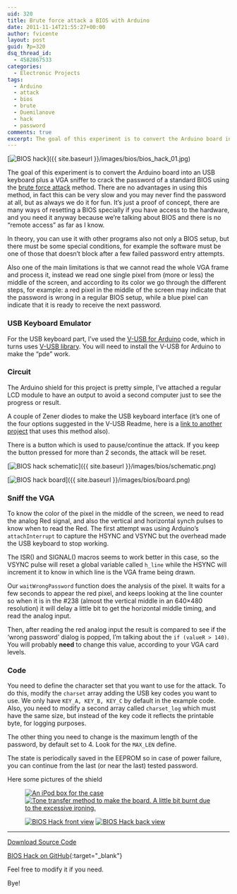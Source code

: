 ```yaml
---
uid: 320
title: Brute force attack a BIOS with Arduino
date: 2011-11-14T21:55:27+00:00
author: fvicente
layout: post
guid: ?p=320
dsq_thread_id:
  - 4582867533
categories:
  - Electronic Projects
tags:
  - Arduino
  - attack
  - bios
  - brute
  - Duemilanove
  - hack
  - password
comments: true
excerpt: The goal of this experiment is to convert the Arduino board into an USB keyboard plus a VGA sniffer to crack the password of a standard BIOS using the Brute force attack method
---
```

[<img src="{{ site.baseurl }}/images/bios/bios_hack_01.jpg" alt="BIOS hack" title="BIOS hack"/>]({{ site.baseurl }}/images/bios/bios_hack_01.jpg)

The goal of this experiment is to convert the Arduino board into an USB keyboard plus a VGA sniffer to crack the password of a standard BIOS using the [brute force attack](http://en.wikipedia.org/wiki/Brute-force_attack "Brute force attack") method. There are no advantages in using this method, in fact this can be very slow and you may never find the password at all, but as always we do it for fun. It&#8217;s just a proof of concept, there are many ways of resetting a BIOS specially if you have access to the hardware, and you need it anyway because we&#8217;re talking about BIOS and there is no &#8220;remote access&#8221; as far as I know.

<!--more-->

In theory, you can use it with other programs also not only a BIOS setup, but there must be some special conditions, for example the software must be one of those that doesn&#8217;t block after a few failed password entry attempts.

Also one of the main limitations is that we cannot read the whole VGA frame and process it, instead we read one single pixel from (more or less) the middle of the screen, and according to its color we go through the different steps, for example: a red pixel in the middle of the screen may indicate that the password is wrong in a regular BIOS setup, while a blue pixel can indicate that it is ready to receive the next password.


### USB Keyboard Emulator

For the USB keyboard part, I&#8217;ve used the <a href="http://code.google.com/p/vusb-for-arduino/" title="V-USB for Arduino" target="_blank">V-USB for Arduino</a> code, which in turns uses <a href="http://www.obdev.at/products/vusb/download.html" title="V-USB" target="_blank">V-USB library</a>. You will need to install the V-USB for Arduino to make the &#8220;pde&#8221; work.


### Circuit

The Arduino shield for this project is pretty simple, I&#8217;ve attached a regular LCD module to have an output to avoid a second computer just to see the progress or result.

A couple of Zener diodes to make the USB keyboard interface (it&#8217;s one of the four options suggested in the V-USB Readme, here is a <a href="http://www.practicalarduino.com/projects/virtual-usb-keyboard" title="Virtual USB Keyboard Arduino" target="_blank">link to another project</a> that uses this method also).

There is a button which is used to pause/continue the attack. If you keep the button pressed for more than 2 seconds, the attack will be reset.


[<img src="{{ site.baseurl }}/images/bios/schematic.png" alt="BIOS hack schematic" title="BIOS hack schematic"/>]({{ site.baseurl }}/images/bios/schematic.png)

[<img src="{{ site.baseurl }}/images/bios/board.png" alt="BIOS hack board" title="BIOS hack board"/>]({{ site.baseurl }}/images/bios/board.png)


### Sniff the VGA

To know the color of the pixel in the middle of the screen, we need to read the analog Red signal, and also the vertical and horizontal synch pulses to know when to read the Red. The first attempt was using Arduino&#8217;s `attachInterrupt` to capture the HSYNC and VSYNC but the overhead made the USB keyboard to stop working.

The ISR() and SIGNAL() macros seems to work better in this case, so the VSYNC pulse will reset a global variable called `h_line` while the HSYNC will increment it to know in which line is the VGA frame being drawn.

Our `waitWrongPassword` function does the analysis of the pixel. It waits for a few seconds to appear the red pixel, and keeps looking at the line counter so when it is in the #238 (almost the vertical middle in an 640&#215;480 resolution) it will delay a little bit to get the horizontal middle timing, and read the analog input.

Then, after reading the red analog input the result is compared to see if the &#8216;wrong password&#8217; dialog is popped, I&#8217;m talking about the `if (valueR > 140)`. You will probably **need** to change this value, according to your VGA card levels.

### Code

You need to define the character set that you want to use for the attack. To do this, modify the `charset` array adding the USB key codes you want to use. We only have `KEY_A, KEY_B, KEY_C` by default in the example code. Also, you need to modify a second array called `charset_log` which must have the same size, but instead of the key code it reflects the printable byte, for logging purposes.

The other thing you need to change is the maximum length of the password, by default set to 4. Look for the `MAX_LEN` define.

The state is periodically saved in the EEPROM so in case of power failure, you can continue from the last (or near the last) tested password.

Here some pictures of the shield

<figure class="half">
	<a title="BIOS Hack case" href="{{ site.baseurl }}/images/bios/bios_hack_02.jpg" target="_blank"><img src="{{ site.baseurl }}/images/bios/bios_hack_02.jpg" alt="An iPod box for the case" /></a>
	<a title="BIOS Hack circuit board" href="{{ site.baseurl }}/images/bios/bios_hack_03.jpg" target="_blank"><img src="{{ site.baseurl }}/images/bios/bios_hack_03.jpg" alt="Tone transfer method to make the board. A little bit burnt due to the excessive ironing." /></a>
</figure>

<figure class="half">
	<a title="BIOS Hack front view" href="{{ site.baseurl }}/images/bios/bios_hack_04.jpg" target="_blank"><img src="{{ site.baseurl }}/images/bios/bios_hack_04.jpg" alt="BIOS Hack front view" /></a>
	<a title="BIOS Hack back view" href="{{ site.baseurl }}/images/bios/bios_hack_05.jpg" target="_blank"><img src="{{ site.baseurl }}/images/bios/bios_hack_05.jpg" alt="BIOS Hack back view" /></a>
</figure>

---

<a title="Download BIOS Hack" markdown="0" href="https://github.com/fvicente/bios-hack/archive/master.zip" class="btn">Download Source Code</a>

[BIOS Hack on GitHub](https://github.com/fvicente/bios-hack "BIOS Hack on GitHub"){:target="_blank"}

Feel free to modify it if you need.

Bye!
